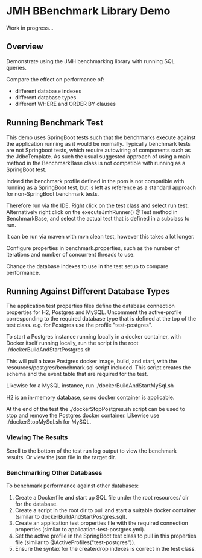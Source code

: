 # JMH BBenchmark Library Demo

Work in progress...

## Overview

Demonstrate using the JMH benchmarking library with running SQL queries.

Compare the effect on performance of:

- different database indexes
- different database types
- different WHERE and ORDER BY clauses

## Running Benchmark Test

This demo uses SpringBoot tests such that the benchmarks execute against the application running as it would be normally.  Typically benchmark tests are not Springboot tests, which require autowiring of components such as the JdbcTemplate.   As such the usual suggested approach of using a main method in the BenchmarkBase class is not compatible with running as a SpringBoot test.

Indeed the benchmark profile defined in the pom is not compatible with running as a SpringBoot test, but is left as reference as a standard approach for non-SpringBoot benchmark tests.

Therefore run via the IDE.  Right click on the test class and select run test.  Alternatively right click on the executeJmhRunner() @Test method in BenchmarkBase, and select the actual test that is defined in a subclass to run.

It can be run via maven with mvn clean test, however this takes a lot longer. 

Configure properties in benchmark.properties, such as the number of iterations and number of concurrent threads to use.

Change the database indexes to use in the test setup to compare performance.

## Running Against Different Database Types

The application test properties files define the database connection properties for H2, Postgres and MySQL.  Uncomment the active-profile corresponding to the required database type that is defined at the top of the test class.  e.g. for Postgres use the profile "test-postgres". 

To start a Postgres instance running locally in a docker container, with Docker itself running locally, run the script in the root ./dockerBuildAndStartPostgres.sh

This will pull a base Postgres docker image, build, and start, with the resources/postgres/benchmark.sql script included.  This script creates the schema and the event table that are required for the test.

Likewise for a MySQL instance, run ./dockerBuildAndStartMySql.sh

H2 is an in-memory database, so no docker container is applicable.

At the end of the test the ./dockerStopPostgres.sh script can be used to stop and remove the Postgres docker container.  Likewise use ./dockerStopMySql.sh for MySQL. 

### Viewing The Results

Scroll to the bottom of the test run log output to view the benchmark results.  Or view the json file in the target dir.

### Benchmarking Other Databases

To benchmark performance against other databases:

1. Create a Dockerfile and start up SQL file under the root resources/ dir for the database.
1. Create a script in the root dir to pull and start a suitable docker container (similar to dockerBuildAndStartPostgres.sql).
2. Create an application test properties file with the required connection properties (similar to application-test-postgres.yml).
3. Set the active profile in the SpringBoot test class to pull in this properties file (similar to @ActiveProfiles("test-postgres")).
4. Ensure the syntax for the create/drop indexes is correct in the test class. 
